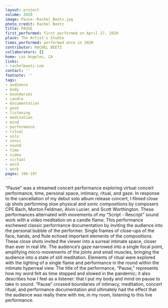 ```yaml
---
layout: project
volume: 2020
image: Pause--Rachel_Beetz.jpg
photo_credit: Rachel Beetz
title: PAUSE
first_performed: first performed on April 17, 2020
place: The Artist's Studio
times_performed: performed once in 2020
contributor: RACHEL BEETZ
collaborators: []
home: Los Angeles, CA
links:
- rachelbeetz.com
contact: ''
footnote: ''
tags:
- audience
- body
- boundaries
- candle
- documentation
- gaze
- listening
- meditation
- mind
- performance
- ritual
- solo
- sonic
- sound
- time
- video
- virtual
- word
- work
pages: 196-197
---
```


“Pause” was a streamed concert performance exploring virtual concert performance, time, personal space, intimacy, ritual, and gaze. In response to the cancellation of my debut solo album release concert, I filmed close up shots performing slow physical and sonic compositions by composers CPE Bach, Morton Feldman, Alvin Lucier, and Scott Worthington. These performances alternated with movements of my “Script - Rescript” sound work with a video meditation on a candle flame. This performance eschewed classic performance documentation by inviting the audience into the personal bubble of the performer. Single frames of close-ups of the face, hands, and flute echoed important elements of the compositions. These close shots invited the viewer into a surreal intimate space, closer than ever in real life. The audience’s gaze narrowed into a single focal point, amplifying micro-movements of the joints and small muscles, bringing the audience into a state of still meditation. Elements of ritual were explored with the lighting of a single flame and performance in the round within the intimate hyperreal view. The title of the performance, “Pause,” represents how my word felt as time stopped and slowed in the pandemic; it also describes how I feel as a listener: that I put my body and mind on pause to take in sound. “Pause” crossed boundaries of intimacy, meditation, concert ritual, and performance documentation and ultimately had the effect that the audience was really there with me, in my room, listening to this live performance.
